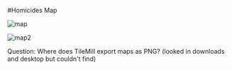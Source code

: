 #Homicides Map

![map](http://i.imgur.com/GitJKvD.png)

![map2](http://i.imgur.com/P9bAZG5.png)

Question: Where does TileMill export maps as PNG? (looked in downloads and desktop but couldn't find)

